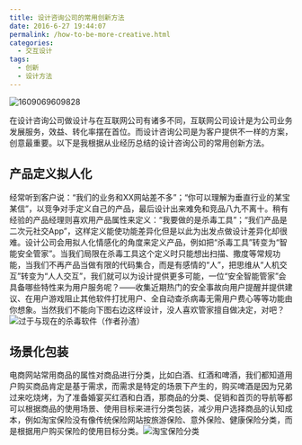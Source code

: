 ```yaml
---
title: 设计咨询公司的常用创新方法
date: 2016-6-27 19:44:07
permalink: /how-to-be-more-creative.html
categories:
  - 交互设计
tags:
  - 创新
  - 设计方法
---
```


![1609069609828](http://pic.ftium4.com/1609069609828.png)

在设计咨询公司做设计与在互联网公司有诸多不同，互联网公司设计是为公司业务发展服务，效益、转化率摆在首位。而设计咨询公司是为客户提供不一样的方案，创意最重要。以下是我根据从业经历总结的设计咨询公司的常用创新方法。

<!-- more -->

## 产品定义拟人化

经常听到客户说：“我们的业务和XX网站差不多”；“你可以理解为垂直行业的某宝某信”，以竞争对手定义自己的产品，最后设计出来难免和竞品八九不离十。稍有经验的产品经理则喜欢用产品属性来定义：“我要做的是杀毒工具”；“我们产品是二次元社交App”，这样定义能使功能差异化但是以此为出发点做设计差异化却很难。设计公司会用拟人化情感化的角度来定义产品，例如把“杀毒工具”转变为“智能安全管家”。当我们局限在杀毒工具这个定义时只能想出扫描、撒度等常规功能，当我们不再产品当做有限的代码集合，而是有感情的“人”，把思维从“人机交互”转变为“人人交互”，我们就可以为设计提供更多可能，一位“安全智能管家”会具备哪些特性来为用户服务呢？——收集近期热门的安全事故向用户提醒并提供建议、在用户游戏阻止其他软件打扰用户、全自动查杀病毒无需用户费心等等功能由你想象。当然我们不能向下图右边这样设计，没人喜欢管家擅自做决定，对吧？![过于与现在的杀毒软件（作者孙渣）](http://pic.ftium4.com/1-2-1024x597.png)

## 场景化包装

电商网站常用商品的属性对商品进行分类，比如白酒、红酒和啤酒，我们都知道用户购买商品肯定是基于需求，而需求是特定的场景下产生的，购买啤酒是因为兄弟过来吃烧烤，为了准备婚宴买红酒和白酒，那商品的分类、促销和首页的导航等都可以根据商品的使用场景、使用目标来进行分类包装，减少用户选择商品的认知成本，例如淘宝保险没有像传统保险网站按旅游保险、意外保险、健康保险分类，而是根据用户购买保险的使用目标分类。![淘宝保险分类](http://pic.ftium4.com/3.png)